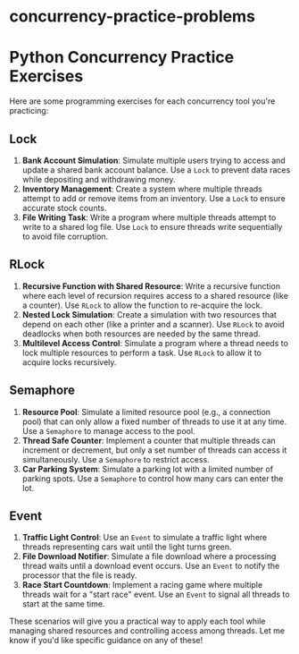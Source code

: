 # concurrency-practice-problems

# Python Concurrency Practice Exercises

Here are some programming exercises for each concurrency tool you're practicing:

## Lock
1. **Bank Account Simulation**: Simulate multiple users trying to access and update a shared bank account balance. Use a `Lock` to prevent data races while depositing and withdrawing money.
2. **Inventory Management**: Create a system where multiple threads attempt to add or remove items from an inventory. Use a `Lock` to ensure accurate stock counts.
3. **File Writing Task**: Write a program where multiple threads attempt to write to a shared log file. Use `Lock` to ensure threads write sequentially to avoid file corruption.

## RLock
1. **Recursive Function with Shared Resource**: Write a recursive function where each level of recursion requires access to a shared resource (like a counter). Use `RLock` to allow the function to re-acquire the lock.
2. **Nested Lock Simulation**: Create a simulation with two resources that depend on each other (like a printer and a scanner). Use `RLock` to avoid deadlocks when both resources are needed by the same thread.
3. **Multilevel Access Control**: Simulate a program where a thread needs to lock multiple resources to perform a task. Use `RLock` to allow it to acquire locks recursively.

## Semaphore
1. **Resource Pool**: Simulate a limited resource pool (e.g., a connection pool) that can only allow a fixed number of threads to use it at any time. Use a `Semaphore` to manage access to the pool.
2. **Thread Safe Counter**: Implement a counter that multiple threads can increment or decrement, but only a set number of threads can access it simultaneously. Use a `Semaphore` to restrict access.
3. **Car Parking System**: Simulate a parking lot with a limited number of parking spots. Use a `Semaphore` to control how many cars can enter the lot.

## Event
1. **Traffic Light Control**: Use an `Event` to simulate a traffic light where threads representing cars wait until the light turns green.
2. **File Download Notifier**: Simulate a file download where a processing thread waits until a download event occurs. Use an `Event` to notify the processor that the file is ready.
3. **Race Start Countdown**: Implement a racing game where multiple threads wait for a "start race" event. Use an `Event` to signal all threads to start at the same time.

These scenarios will give you a practical way to apply each tool while managing shared resources and controlling access among threads. Let me know if you'd like specific guidance on any of these!
